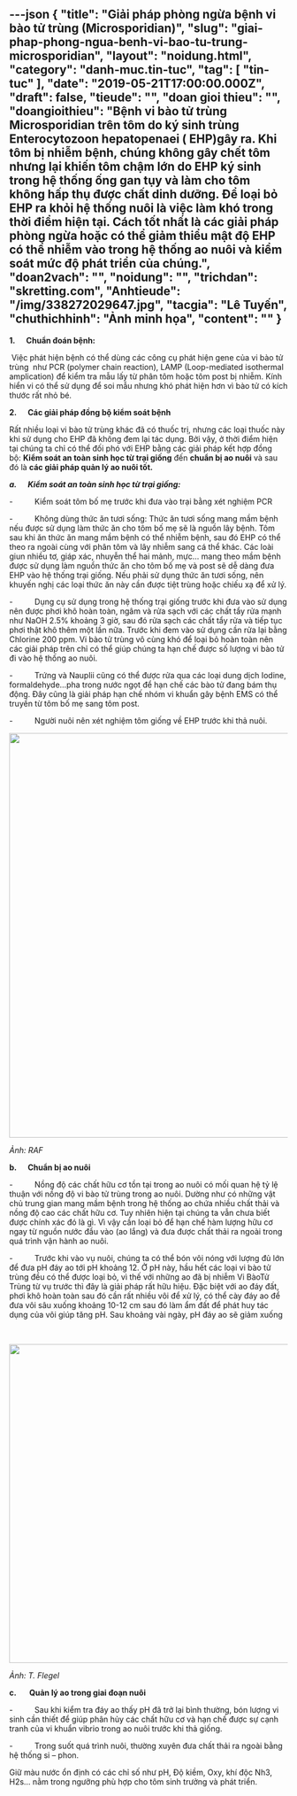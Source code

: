 ---json
{
    "title": "Giải pháp phòng ngừa bệnh vi bào tử trùng (Microsporidian)",
    "slug": "giai-phap-phong-ngua-benh-vi-bao-tu-trung-microsporidian",
    "layout": "noidung.html",
    "category": "danh-muc.tin-tuc",
    "tag": [
        "tin-tuc"
    ],
    "date": "2019-05-21T17:00:00.000Z",
    "draft": false,
    "tieude": "",
    "doan gioi thieu": "",
    "doangioithieu": "Bệnh vi bào tử trùng Microsporidian trên tôm do ký sinh trùng Enterocytozoon hepatopenaei ( EHP)gây ra. Khi tôm bị nhiễm bệnh, chúng không gây chết tôm nhưng lại khiến tôm chậm lớn do EHP ký sinh trong hệ thống ống gan tụy và làm cho tôm không hấp thụ được chất dinh dưỡng. Để loại bỏ EHP ra khỏi hệ thống nuôi là việc làm khó trong thời điểm hiện tại. Cách tốt nhất là các giải pháp phòng ngừa hoặc có thể giảm thiểu mật độ EHP có thể nhiễm vào trong hệ thống ao nuôi và kiểm soát mức độ phát triển của chúng.",
    "doan2vach": "",
    "noidung": "",
    "trichdan": "skretting.com",
    "Anhtieude": "/img/338272029647.jpg",
    "tacgia": "Lê Tuyến",
    "chuthichhinh": "Ảnh minh họa",
    "__content__": ""
}
---
<p><strong>1.&nbsp;&nbsp;&nbsp;&nbsp;&nbsp;&nbsp;</strong><strong>Chuẩn đo&aacute;n bệnh:&nbsp;</strong></p>

<p>&nbsp;Việc ph&aacute;t hiện bệnh c&oacute; thể d&ugrave;ng c&aacute;c c&ocirc;ng cụ ph&aacute;t hiện gene của vi b&agrave;o tử tr&ugrave;ng&nbsp; như PCR (polymer chain reaction), LAMP (Loop-mediated isothermal amplication) để kiểm tra mẫu lấy từ ph&acirc;n t&ocirc;m hoặc t&ocirc;m post bị nhiễm. K&iacute;nh hiển vi c&oacute; thể sử dụng để soi mẫu nhưng kh&oacute; ph&aacute;t hiện hơn v&igrave; b&agrave;o tử c&oacute; k&iacute;ch thước rất nhỏ b&eacute;.</p>

<p><strong>2.&nbsp;&nbsp;&nbsp;&nbsp;&nbsp;&nbsp;</strong><strong>C&aacute;c giải ph&aacute;p đồng bộ kiểm so&aacute;t bệnh</strong></p>

<p>Rất nhiều loại vi b&agrave;o tử tr&ugrave;ng kh&aacute;c đ&atilde; c&oacute; thuốc trị, nhưng c&aacute;c loại thuốc n&agrave;y khi sử dụng cho EHP đ&atilde; kh&ocirc;ng đem lại t&aacute;c dụng. Bởi vậy, ở thời điểm hiện tại ch&uacute;ng ta chỉ c&oacute; thể đối ph&oacute; với EHP bằng c&aacute;c giải ph&aacute;p kết hợp đồng bộ:&nbsp;<strong>Kiểm so&aacute;t an to&agrave;n sinh học từ trại giống</strong>&nbsp;đến&nbsp;<strong>chuẩn bị ao nu&ocirc;i</strong>&nbsp;v&agrave; sau đ&oacute; l&agrave;&nbsp;<strong>c&aacute;c giải ph&aacute;p quản l&yacute; ao nu&ocirc;i tốt.</strong></p>

<p><strong><em>a.&nbsp;&nbsp;&nbsp;&nbsp;&nbsp;&nbsp;</em></strong><strong><em>Kiểm so&aacute;t an to&agrave;n sinh học từ trại giống:</em></strong></p>

<p>-&nbsp;&nbsp;&nbsp;&nbsp;&nbsp;&nbsp;&nbsp;&nbsp;&nbsp; Kiểm so&aacute;t t&ocirc;m bố mẹ trước khi đưa v&agrave;o trại bằng x&eacute;t nghiệm PCR</p>

<p>-&nbsp;&nbsp;&nbsp;&nbsp;&nbsp;&nbsp;&nbsp;&nbsp;&nbsp; Kh&ocirc;ng d&ugrave;ng thức ăn tươi sống: Thức ăn tươi sống mang mầm bệnh nếu được sử dụng l&agrave;m thức ăn cho t&ocirc;m bố mẹ sẽ l&agrave; nguồn l&acirc;y bệnh. T&ocirc;m sau khi ăn thức ăn mang mầm bệnh c&oacute; thể nhiễm bệnh, sau đ&oacute; EHP c&oacute; thể theo ra ngo&agrave;i c&ugrave;ng với ph&acirc;n t&ocirc;m v&agrave; l&acirc;y nhiễm sang c&aacute; thể kh&aacute;c. C&aacute;c lo&agrave;i giun nhiều tơ, gi&aacute;p x&aacute;c, nhuyễn thể hai mảnh, mực&hellip; mang theo mầm bệnh được sử dụng l&agrave;m nguồn thức ăn cho t&ocirc;m bố mẹ v&agrave; post sẽ dễ d&agrave;ng đưa EHP v&agrave;o hệ thống trại giống. Nếu phải sử dụng thức ăn tươi sống, n&ecirc;n khuyến nghị c&aacute;c loại thức ăn n&agrave;y cần được tiệt tr&ugrave;ng hoặc chiếu xạ để xử l&yacute;.</p>

<p>-&nbsp;&nbsp;&nbsp;&nbsp;&nbsp;&nbsp;&nbsp;&nbsp;&nbsp; Dụng cụ sử dụng trong hệ thống trại giống trước khi đưa v&agrave;o sử dụng n&ecirc;n được phơi kh&ocirc; ho&agrave;n to&agrave;n, ng&acirc;m v&agrave; rửa sạch với c&aacute;c chất tẩy rửa mạnh như NaOH 2.5% khoảng 3 giờ, sau đ&oacute; rửa sạch c&aacute;c chất tẩy rửa v&agrave; tiếp tục phơi thật kh&ocirc; th&ecirc;m một lần nữa. Trước khi đem v&agrave;o sử dụng cần rửa lại bằng Chlorine 200 ppm. Vi b&agrave;o tử tr&ugrave;ng v&ocirc; c&ugrave;ng kh&oacute; để loại bỏ ho&agrave;n to&agrave;n n&ecirc;n c&aacute;c giải ph&aacute;p tr&ecirc;n chỉ c&oacute; thể gi&uacute;p ch&uacute;ng ta hạn chế được số lượng vi b&agrave;o tử đi v&agrave;o hệ thống ao nu&ocirc;i.</p>

<p>-&nbsp;&nbsp;&nbsp;&nbsp;&nbsp;&nbsp;&nbsp;&nbsp;&nbsp; Trứng v&agrave; Nauplii cũng c&oacute; thể được rửa qua c&aacute;c loại dung dịch Iodine, formaldehyde&hellip;pha trong nước ngọt để hạn chế c&aacute;c b&agrave;o tử đang b&aacute;m thụ động. Đ&acirc;y cũng l&agrave; giải ph&aacute;p hạn chế nh&oacute;m vi khuẩn g&acirc;y bệnh EMS c&oacute; thể truyền từ t&ocirc;m bố mẹ sang t&ocirc;m post.</p>

<p>-&nbsp;&nbsp;&nbsp;&nbsp;&nbsp;&nbsp;&nbsp;&nbsp;&nbsp; Người nu&ocirc;i n&ecirc;n x&eacute;t nghiệm t&ocirc;m giống về EHP trước khi thả nu&ocirc;i.</p>

<p><img alt="" src="https://www.skretting.com/siteassets/vans-folder/photo/raf.png" style="height:731px; width:1316px" /></p>

<p><em>Ảnh: RAF</em></p>

<p><strong>b.&nbsp;&nbsp;&nbsp;&nbsp;&nbsp;&nbsp;</strong><strong>Chuẩn bị ao nu&ocirc;i</strong></p>

<p>-&nbsp;&nbsp;&nbsp;&nbsp;&nbsp;&nbsp;&nbsp;&nbsp;&nbsp; Nồng độ c&aacute;c chất hữu cơ tồn tại trong ao nu&ocirc;i c&oacute; mối quan hệ tỷ lệ thuận với nồng độ vi b&agrave;o tử tr&ugrave;ng trong ao nu&ocirc;i. Dường như c&oacute; những vật chủ trung gian mang mầm bệnh trong hệ thống ao chứa nhiều chất thải v&agrave; nồng độ cao c&aacute;c chất hữu cơ. Tuy nhi&ecirc;n hiện tại ch&uacute;ng ta vẫn chưa biết được ch&iacute;nh x&aacute;c đ&oacute; l&agrave; g&igrave;. V&igrave; vậy cần loại bỏ để hạn chế h&agrave;m lượng hữu cơ ngay từ nguồn nước đầu v&agrave;o (ao lắng) v&agrave; đưa được chất thải ra ngo&agrave;i trong qu&aacute; tr&igrave;nh vận h&agrave;nh ao nu&ocirc;i.</p>

<p>-&nbsp;&nbsp;&nbsp;&nbsp;&nbsp;&nbsp;&nbsp;&nbsp;&nbsp; Trước khi v&agrave;o vụ nu&ocirc;i, ch&uacute;ng ta c&oacute; thể b&oacute;n v&ocirc;i n&oacute;ng với lượng đủ lớn để đưa pH đ&aacute;y ao tới pH khoảng 12. Ở pH n&agrave;y, hầu hết c&aacute;c loại vi b&agrave;o tử tr&ugrave;ng đều c&oacute; thể được loại bỏ, v&igrave; thế với những ao đ&atilde; bị nhiễm Vi B&agrave;oTử Tr&ugrave;ng từ vụ trước th&igrave; đ&acirc;y l&agrave; giải ph&aacute;p rất hữu hiệu. Đặc biệt với ao đ&aacute;y đất, phơi kh&ocirc; ho&agrave;n to&agrave;n sau đ&oacute; cần rất nhiều v&ocirc;i để xử l&yacute;, c&oacute; thể c&agrave;y đ&aacute;y ao để đưa v&ocirc;i s&acirc;u xuống khoảng 10-12 cm sau đ&oacute; l&agrave;m ẩm đất để ph&aacute;t huy t&aacute;c dụng của v&ocirc;i gi&uacute;p tăng pH. Sau khoảng v&agrave;i ng&agrave;y, pH đ&aacute;y ao sẽ giảm xuống</p>

<p>&nbsp;</p>

<p><img alt="" src="https://www.skretting.com/siteassets/vans-folder/photo/t.flegel.png" style="height:576px; width:627px" /></p>

<p><em>Ảnh: T. Flegel</em></p>

<p><strong>c.&nbsp;&nbsp;&nbsp;&nbsp;&nbsp;&nbsp;&nbsp;</strong><strong>Quản l&yacute; ao trong giai đoạn nu&ocirc;i</strong></p>

<p>-&nbsp;&nbsp;&nbsp;&nbsp;&nbsp;&nbsp;&nbsp;&nbsp;&nbsp; Sau khi kiểm tra đ&aacute;y ao thấy pH đ&atilde; trở lại b&igrave;nh thường, b&oacute;n lượng vi sinh cần thiết để gi&uacute;p ph&acirc;n hủy c&aacute;c chất hữu cơ v&agrave; hạn chế được sự cạnh tranh của vi khuẩn vibrio trong ao nu&ocirc;i trước khi thả giống.</p>

<p>-&nbsp;&nbsp;&nbsp;&nbsp;&nbsp;&nbsp;&nbsp;&nbsp;&nbsp; Trong suốt qu&aacute; tr&igrave;nh nu&ocirc;i, thường xuy&ecirc;n đưa chất thải ra ngo&agrave;i bằng hệ thống si &ndash; phon.&nbsp;&nbsp;&nbsp;&nbsp;&nbsp;&nbsp;&nbsp;&nbsp;&nbsp;&nbsp;&nbsp;</p>

<p>Giữ m&agrave;u nước ổn định c&oacute; c&aacute;c chỉ số như pH, Độ kiềm, Oxy, kh&iacute; độc Nh3, H2s&hellip; nằm trong ngưỡng ph&ugrave; hợp cho t&ocirc;m sinh trưởng v&agrave; ph&aacute;t triển.&nbsp;&nbsp;&nbsp;&nbsp;&nbsp;&nbsp;&nbsp;&nbsp;</p>
